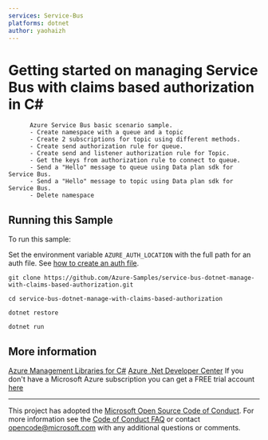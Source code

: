 ```yaml
---
services: Service-Bus
platforms: dotnet
author: yaohaizh
---
```


# Getting started on managing Service Bus with claims based authorization in C# #

          Azure Service Bus basic scenario sample.
          - Create namespace with a queue and a topic
          - Create 2 subscriptions for topic using different methods.
          - Create send authorization rule for queue.
          - Create send and listener authorization rule for Topic.
          - Get the keys from authorization rule to connect to queue.
          - Send a "Hello" message to queue using Data plan sdk for Service Bus.
          - Send a "Hello" message to topic using Data plan sdk for Service Bus.
          - Delete namespace


## Running this Sample ##

To run this sample:

Set the environment variable `AZURE_AUTH_LOCATION` with the full path for an auth file. See [how to create an auth file](https://github.com/Azure/azure-libraries-for-net/blob/master/AUTH.md).

    git clone https://github.com/Azure-Samples/service-bus-dotnet-manage-with-claims-based-authorization.git

    cd service-bus-dotnet-manage-with-claims-based-authorization

    dotnet restore

    dotnet run

## More information ##

[Azure Management Libraries for C#](https://github.com/Azure/azure-sdk-for-net/tree/Fluent)
[Azure .Net Developer Center](https://azure.microsoft.com/en-us/develop/net/)
If you don't have a Microsoft Azure subscription you can get a FREE trial account [here](http://go.microsoft.com/fwlink/?LinkId=330212)

---

This project has adopted the [Microsoft Open Source Code of Conduct](https://opensource.microsoft.com/codeofconduct/). For more information see the [Code of Conduct FAQ](https://opensource.microsoft.com/codeofconduct/faq/) or contact [opencode@microsoft.com](mailto:opencode@microsoft.com) with any additional questions or comments.
